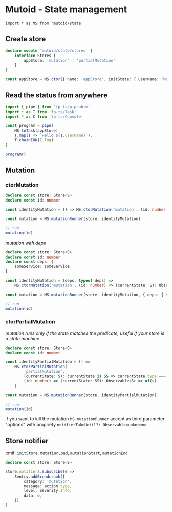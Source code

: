 # Mutoid - State management

`import * as MS from 'mutoid/state'`

## Create store

```typescript
declare module 'mutoid/state/stores' {
    interface Stores {
        appStore: 'mutation' | 'partialMutation'
    }
}

const appStore = MS.ctor({ name: 'appStore', initState: { userName: 'Marco' } })
```

## Read the status from anywhere

```typescript
import { pipe } from 'fp-ts/pipeable'
import * as T from 'fp-ts/Task'
import * as C from 'fp-ts/Console'

const program = pipe(
    MS.toTask(appStore),
    T.map(s => `Hello ${s.userName}`),
    T.chainIOK(C.log)
)

program()
```

## Mutation

### ctorMutation

```typescript
declare const store: Store<S>
declare const id: number

const identityMutation = () => MS.ctorMutation('mutation', (id: number) => (currentState: S): Observable<S> => of(s))

const mutation = MS.mutationRunner(store, identityMutation)

// run
mutation(id)
```

_mutation with deps_

```typescript
declare const store: Store<S>
declare const id: number
declare const deps: {
    someService: someService
}

const identityMutation = (deps: typeof deps) =>
    MS.ctorMutation('mutation', (id: number) => (currentState: S): Observable<S> => of(s))

const mutation = MS.mutationRunner(store, identityMutation, { deps: { someService } })

// run
mutation(id)
```

### ctorPartialMutation

_mutation runs only if the state matches the predicate, useful if your store is a state machine_

```typescript
declare const store: Store<S>
declare const id: number

const identityPartialMutation = () =>
    MS.ctorPartialMutation(
        'partialMutation',
        (currentState: S): currentState is SS => currentState.type === 'ss',
        (id: number) => (currentState: SS): Observable<S> => of(s)
    )

const mutation = MS.mutationRunner(store, identityPartialMutation)

// run
mutation(id)
```

if you want to kill the mutation `MS.mutationRunner` accept as third parameter "options" with propriety `notifierTakeUntil?: Observable<unknown>`

## Store notifier

emit: `initStore`, `mutationLoad`, `mutationStart`, `mutationEnd`

```typescript
declare const store: Store<S>

store.notifier$.subscribe(e =>
    Sentry.addBreadcrumb({
        category: 'mutation',
        message: action.type,
        level: Severity.Info,
        data: e,
    })
)
```
